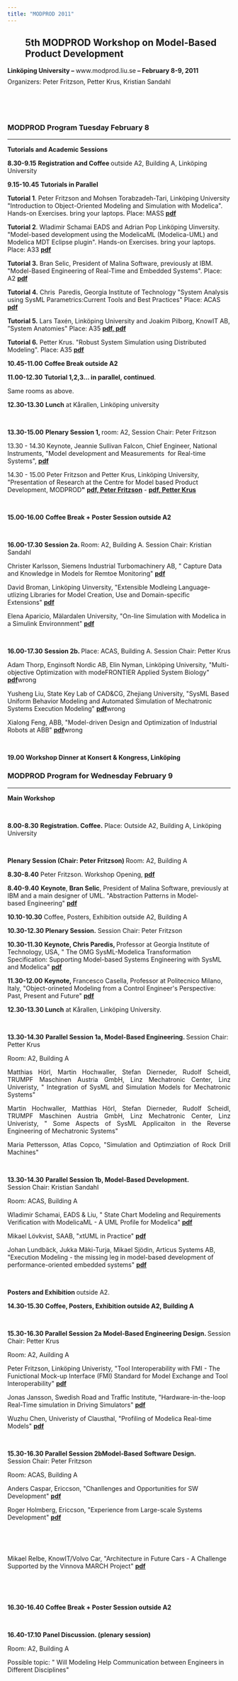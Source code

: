 ```yaml
---
title: "MODPROD 2011"
---
```

<h2 style="margin-left: 40px; text-align: left;"><strong>5th MODPROD Workshop on Model-Based Product </strong><strong>Development </strong></h2>
<p style="margin-top: 0.17in; margin-bottom: 0.08in; text-align: left;"><strong>Linköping University – </strong><span style="font-weight: normal;">www.modprod.liu.se</span><strong> – February 8-9, 2011</strong></p>
<p style="margin-top: 0in; text-align: left;">Organizers: Peter Fritzson, Petter Krus, Kristian Sandahl</p>
<p style="margin-top: 0in;" align="center">&nbsp;</p>
<p style="margin-top: 0in;" align="center">&nbsp;</p>
<h3><strong>MODPROD Program Tuesday February 8</strong></h3>
<hr />
<p class="western" style="margin-top: 0in;"><strong>Tutorials and Academic Sessions</strong></p>
<p class="western"><strong>8.30-9.15</strong> <strong>Registration and Coffee </strong>outside A2, Building A, Linköping University</p>
<p class="western"><strong>9.15-10.45</strong> <strong>Tutorials in Parallel </strong></p>
<p class="western"><strong>Tutorial 1</strong>. Peter Fritzson and Mohsen Torabzadeh-Tari, Linköping University "Introduction to Object-Oriented Modeling and Simulation with Modelica". Hands-on Exercises. bring your laptops.&nbsp;Place:&nbsp;MASS <a href="/images/docs/modprod2011-tutorial/modprod2011-tutorial1-Fritzson-Modelica-Introduction.pdf"><strong>pdf</strong></a></p>
<p class="western"><strong>Tutorial 2</strong>. Wladimir Schamai EADS and Adrian Pop Linköping Uinversity. "Model-based development using the ModelicaML (Modelica-UML) and Modelica MDT Eclipse plugin". Hands-on Exercises. bring your laptops. Place:&nbsp;A33 <strong><a href="/images/docs/modprod2011-talks-day2/modprod2011-day2-talk4b-Wladimir-Schamai-ModelicaML.pdf"><strong>pdf</strong></a></strong></p>
<p class="western"><strong>Tutorial 3.</strong> Bran Selic, President of Malina Software, previously at IBM. "Model-Based Engineering of Real-Time and Embedded Systems". Place: A2 <strong><a href="/images/docs/modprod2011-tutorial/modprod2011-tutorial3-Bran-Selic-RT-UML-Modeling.pdf"><strong>pdf</strong></a></strong></p>
<p style="margin-top: 0in;"><strong>Tutorial 4.</strong> Chris&nbsp; Paredis, Georgia Institute of Technology "System Analysis using SysML Parametrics:Current Tools and Best Practices" Place:&nbsp;ACAS <strong><a href="/images/docs/modprod2011-tutorial/modprod2011-tutorial4-Chris-Paredis-SysML-Parametrics.pdf"><strong>pdf</strong></a></strong></p>
<p class="system-pagebreak" style="margin-top: 0in;"><strong>Tutorial 5.</strong> Lars Taxén, Linköping University and Joakim Pilborg, KnowIT AB, ”System Anatomies" Place:&nbsp;A35 <strong><a href="/images/docs/modprod2011-tutorial/modprod2011-tutorial5a-lars-Taxen-SystemAnatomies.pdf"><strong>pdf,</strong></a></strong><a href="/images/docs/modprod2011-tutorial/modprod2011-tutorial5a-lars-Taxen-SystemAnatomies.pdf"></a><a href="/images/docs/modprod2011-tutorial/modprod2011-tutorial5b-Pilborg-SystemAnatomies.pdf"><strong> pdf</strong></a></p>
<p style="margin-top: 0in;"><strong>Tutorial 6.</strong> Petter Krus. "Robust System Simulation using Distributed Modeling". Place:&nbsp;A35 <strong><a href="/images/docs/modprod2011-talks-day1/modprod2011-day1-talk3-Petter-Krus-MODPROD-research.pdf"><strong>pdf</strong></a></strong></p>
<p><strong>10.45-11.00</strong> <strong>Coffee Break outside A2</strong></p>
<p class="western"><strong>11.00-12.30</strong> <strong>Tutorial 1,2,3… in parallel, continued</strong>.</p>
<p style="margin-top: 0in;">Same rooms as above.</p>
<p class="western"><strong>12.30-13.30</strong> <strong>Lunch</strong> at Kårallen, Linköping university<span style="font-family: Times New Roman; font-size: x-small;"><span style="font-family: Times New Roman; font-size: x-small;"> </span></span></p>
<p class="western">&nbsp;</p>
<p class="western"><strong>13.30-15.00</strong> <strong>Plenary Session 1, </strong>room: A2, Session Chair: Peter Fritzson</p>
<p class="western">13.30 - 14.30 Keynote, Jeannie Sullivan Falcon, Chief Engineer, National Instruments, "Model development and Measurements&nbsp; for Real-time Systems", <strong><strong><a href="/images/docs/modprod2011-talks-day1/modprod2011-day1-talk1-Keynote-Jeannie-Falcon-Model-Development-realtime.pdf"><strong>pdf</strong></a></strong></strong></p>
<p class="western">14.30 - 15.00 Peter Fritzson and Petter Krus, Linköping University, "Presentation of Research at the Centre for Model based Product Development, MODPROD<strong>"</strong> <a href="/images/docs/modprod2011-talks-day1/modprod2011-day1-talk2-Peter-Fritzson-MODPROD-research.pdf"><strong>pdf, Peter Fritzson</strong></a> - <a href="/images/docs/modprod2011-talks-day1/modprod2011-day1-talk3-Petter-Krus-MODPROD-research.pdf"><strong>pdf, Petter Krus</strong></a></p>
<p style="margin-top: 0in;">&nbsp;</p>
<p style="margin-top: 0in;"><strong>15.00-16.00</strong> <strong>Coffee Break + Poster Session outside A2</strong></p>
<p class="western">&nbsp;</p>
<p class="western"><strong>16.00-17.30</strong> <strong>Session 2a. </strong>Room:&nbsp;A2, Building A.&nbsp;Session&nbsp;Chair:&nbsp;Kristian Sandahl</p>
<p style="margin-top: 0in;">Christer Karlsson, Siemens Industrial Turbomachinery AB, " Capture Data and Knowledge in Models for Remtoe Monitoring" <a href="/images/docs/modprod2011-talks-day1/modprod2011-Day1-talk4a-Christer Karlsson Siemens MODPROD2011.pdf"><strong>pdf</strong></a></p>
<p style="margin-top: 0in;">David Broman, Linköping Uinversity, "Extensible Modleing Language-utlizing Libraries for Model Creation, Use and Domain-specific Extensions"&nbsp;<a href="/images/docs/modprod2011-talks-day1/modprod2011-Day1-talk5a-David-broman-Extensible-Modeling-Languages.pdf"><strong>pdf</strong></a></p>
<p style="margin-top: 0in;">Elena Aparicio, Mälardalen University, "On-line Simulation with Modelica in a Simulink Environnment"&nbsp;<a href="/images/docs/modprod2011-talks-day1/modprod2011-Day1-talk6a-Elena-On-lineSimulationwithModelica.pdf"><strong>pdf</strong></a></p>
<p style="margin-top: 0in;">&nbsp;</p>
<p class="western"><strong>16.00-17.30</strong> <strong>Session 2b. </strong>Place: ACAS, Building A. Session&nbsp;Chair:&nbsp;Petter&nbsp;Krus</p>
<p style="margin-top: 0in;">Adam Thorp, Enginsoft Nordic AB, Elin Nyman, Linköping University, "Multi-objective Optimization with modeFRONTIER Applied System Biology" <a href="/images/docs/modprod2011-talks-day1/modprod2011-Day1-talk6a-Elena-On-lineSimulationwithModelica.pdf"><strong>pdf</strong></a>wrong</p>
<p style="margin-top: 0in;">Yusheng Liu, State Key Lab of CAD&amp;CG, Zhejiang University, "SysML Based Uniform Behavior Modeling and Automated Simulation of Mechatronic Systems Execution Modeling" <a href="/images/docs/modprod2011-talks-day1/modprod2011-Day1-talk6a-Elena-On-lineSimulationwithModelica.pdf"><strong>pdf</strong></a>wrong</p>
<p style="margin-top: 0in;">Xialong Feng, ABB, "Model-driven Design and Optimization of Industrial Robots at ABB"&nbsp;<a href="/images/docs/modprod2011-talks-day1/modprod2011-Day1-talk6a-Elena-On-lineSimulationwithModelica.pdf"><strong>pdf</strong></a>wrong</p>
<p style="margin-top: 0in;">&nbsp;</p>
<p style="margin-top: 0in;"><strong>19.00</strong> <strong>Workshop Dinner at Konsert &amp; Kongress, Linköping<br /></strong></p>
<h3><strong>MODPROD Program for Wednesday February 9</strong></h3>
<hr />
<p class="western" style="margin-top: 0in;"><strong>Main Workshop</strong></p>
<p class="western" style="margin-top: 0in;">&nbsp;</p>
<p class="western"><strong>8.00-8.30</strong> <strong>Registration. Coffee.</strong> Place: Outside A2, Building A, Linköping University</p>
<p style="margin-top: 0in;">&nbsp;</p>
<p style="margin-top: 0in;"><strong>Plenary Session (Chair: Peter Fritzson) </strong>Room:&nbsp;A2, Building A</p>
<p class="western"><strong>8.30-8.40</strong> Peter Fritzson. Workshop Opening, <strong><a href="/images/docs/modprod2011-talks-day2/modprod2011-day2-talk0-PeterFritzson-MODPROD-WorkshopOpening.pdf"><strong>pdf</strong></a></strong></p>
<p style="margin-top: 0in;"><strong>8.40-9.40</strong> <strong>Keynote</strong>, <strong>Bran Selic</strong>, President of Malina Software, previously at IBM and a main designer of UML. "Abstraction Patterns in Model-based&nbsp;Engineering" <a href="/images/docs/modprod2011-talks-day2/modprod2011-day2-talk1-keynote-Bran-Selic-Abstraction.pdf"><strong>pdf</strong></a></p>
<p style="margin-top: 0in;"><strong>10.10-10.30</strong> Coffee, Posters, Exhibition outside A2, Building A</p>
<p style="margin-top: 0in;"><strong>10.30-12.30 Plenary Session.</strong> Session Chair: Peter Fritzson</p>
<p style="margin-top: 0in;"><strong>10.30-11.30</strong> <strong>Keynote, Chris Paredis, </strong>Professor at Georgia Institute of Technology, USA, " The OMG SysML-Modelica Transformation Specification: Supporting Model-based Systems Engineering with SysML and Modelica" <a href="/images/docs/modprod2011-talks-day2/modprod2011-day2-talk2-keynote-Chris-Paredis-SysML-Modelica-transform.pdf"><strong>pdf</strong></a></p>
<p class="western"><strong>11.</strong><strong>30</strong><strong>-12.</strong><strong>00</strong> <strong>Keynote, </strong>Francesco Casella, Professor at Politecnico Milano, Italy, "Object-orineted Modeling from a Control Engineer's Perspective: Past, Present and Future" <a href="/images/docs/modprod2011-talks-day2/modprod2011-day2-talk3-Keynote-Francesco-Casella-Control-and-Modelica.pdf"><strong>pdf</strong></a></p>
<p style="margin-top: 0in;"><strong>12.30-13.30</strong><strong> Lunch</strong> at Kårallen, Linköping University.</p>
<p style="margin-top: 0in;">&nbsp;</p>
<p style="margin-top: 0in;"><strong>13.30-14.30</strong> <strong>Parallel Session 1a, Model-Based Engineering. </strong>Session&nbsp;Chair: Petter Krus<strong><br /></strong></p>
<p style="margin-top: 0in;">Room: A2, Building A</p>
<p align="justify">Matthias Hörl, Martin Hochwaller, Stefan Dierneder, Rudolf Scheidl, TRUMPF Maschinen Austria GmbH, Linz Mechatronic Center, Linz Univeristy, " Integration of SysML and Simulation Models for Mechatronic Systems"</p>
<p align="justify">Martin Hochwaller, Matthias Hörl, Stefan Dierneder, Rudolf Scheidl, TRUMPF Maschinen Austria GmbH, Linz Mechatronic Center, Linz Univeristy, " Some Aspects of&nbsp;SysML Applicaiton in the Reverse Engineering of Mechatronic Systems"</p>
<p align="justify">Maria Pettersson, Atlas Copco, "Simulation and Optimziation of Rock Drill Machines"</p>
<p align="justify">&nbsp;</p>
<p style="margin-top: 0in;"><strong>13.30-14.30</strong> <strong>Parallel Session 1b, Model-Based Development. </strong>Session&nbsp;Chair: Kristian Sandahl<strong><br /></strong></p>
<p style="margin-top: 0in;">Room: ACAS, Building A</p>
<p style="margin-top: 0in;">Wladimir Schamai, EADS &amp; Liu, " State Chart Modeling and Requirements Verification with ModelicaML - A UML Profile for Modelica"&nbsp;<a href="/images/docs/modprod2011-talks-day2/modprod2011-day2-talk4b-Wladimir-Schamai-ModelicaML.pdf"><strong>pdf</strong></a></p>
<p class="western">Mikael Lövkvist, SAAB, "xtUML in Practice"&nbsp;<a href="/images/docs/modprod2011-talks-day2/modprod2011-day2-talk5b-Mikael-Lovkvist-xtUML in practice.pdf"><strong>pdf</strong></a></p>
<p class="western">Johan Lundbäck,&nbsp;Jukka Mäki-Turja,&nbsp;Mikael Sjödin, Articus Systems AB, "Execution Modeling - the missing leg in model-based development of performance-oriented embedded systems"&nbsp;<a href="/images/docs/modprod2011-talks-day2/modprod2011-day2-talk6b-Jukka-Maki-Turja-Mikael-Sjodin- Execution-Modeling.pdf"><strong>pdf</strong></a></p>
<p style="margin-top: 0in;">&nbsp;</p>
<p style="margin-top: 0in;"><strong>Posters and&nbsp;Exhibition </strong>outside A2.</p>
<p style="margin-top: 0in;"><strong>14.30-15.30</strong> <strong>Coffee, Posters, Exhibition outside A2, Building A<br /></strong></p>
<p style="margin-top: 0in;">&nbsp;</p>
<p style="margin-top: 0in;"><strong>15.30-16.30 Parallel Session 2a Model-Based Engineering Design. </strong>Session Chair:&nbsp;Petter Krus<strong><br /></strong></p>
<p style="margin-top: 0in;">Room: A2, Auilding A</p>
<p class="western">Peter Fritzson, Linköping Univeristy, "Tool Interoperability with FMI - The Funictional Mock-up Interface (FMI) Standard for Model Exchange and Tool Interoperability"&nbsp;<a href="/images/docs/modprod2011-talks-day2/modprod2011-day2-talk7a-PeterFritzson-FMI.pdf"><strong>pdf</strong></a></p>
<p style="margin-top: 0in;">Jonas Jansson, Swedish Road and Traffic Institute, "Hardware-in-the-loop Real-Time simulation in Driving Simulators"&nbsp;<a href="/images/docs/modprod2011-talks-day2/modprod2011-day2-talk8a-Jonas-Jansson-Hardware-iin-the-loop-driving-simulation.pdf"><strong>pdf</strong></a></p>
<p class="western">Wuzhu Chen, Univeristy of&nbsp;Clausthal, "Profiling of Modelica Real-time Models"&nbsp;<a href="http://www.ida.liu.se/%7Epetfr/MODPROD2010talks/Day2/modprod2010-Day2-Dag-Fritzson-RollerScrew.pdf"></a><strong><a href="/images/docs/modprod2011-talks-day2/modprod2011-day2-talk9a-Wuzhu-Chen-Profiling-real-time.pdf"><strong>pdf</strong></a></strong></p>
<p class="western">&nbsp;</p>
<p class="western"><strong>15.30-16.30 Parallel Session 2bModel-Based Software Design. </strong>Session&nbsp;Chair:&nbsp;Peter Fritzson<strong><br /></strong></p>
<p style="margin-top: 0in;">Room: ACAS, Building A</p>
<p style="margin-top: 0in;">Anders Caspar, Ericcson, "Chanllenges and Opportunities for SW Development" <strong><a href="/images/docs/modprod2011-talks-day2/modprod2011-day2-talk7b-AndersCaspar-Challenges-SW-Development.pdf"><strong>pdf</strong></a></strong></p>
<p style="margin-top: 0in;">Roger Holmberg, Ericcson, "Experience from Large-scale Systems Development" <strong><a href="/images/docs/modprod2011-talks-day2/modprod2011-day2-talk8b-Roger-Holmberg-Experience-Modeling-at-Ericsson.pdf"><strong>pdf</strong></a></strong></p>
<p>&nbsp;</p>
<p style="margin-top: 0in;">&nbsp;</p>
<p class="western">Mikael Relbe, KnowIT/Volvo&nbsp;Car, "Architecture in Future Cars -&nbsp;A&nbsp;Challenge Supported by the Vinnova MARCH Project" <strong><a href="/images/docs/modprod2011-talks-day2/modprod2011-day2-talk9b-Mikael-Relbe-KNOWIT-Future-Cars.pdf"><strong>pdf</strong></a></strong></p>
<p>&nbsp;</p>
<p style="margin-top: 0in;">&nbsp;</p>
<p style="margin-top: 0in;"><strong>16.30-16.40</strong> <strong>Coffee Break + Poster Session outside A2</strong></p>
<p style="margin-top: 0in;">&nbsp;</p>
<p style="margin-top: 0in;"><strong>16.40-17.10</strong> <strong>Panel Discussion. (plenary session) </strong></p>
<p style="margin-top: 0in;">Room: A2, Building A</p>
<p style="margin-top: 0in;">Possible topic: " Will Modeling Help Communication between Engineers in Different Disciplines"</p>
<p>&nbsp;</p>
